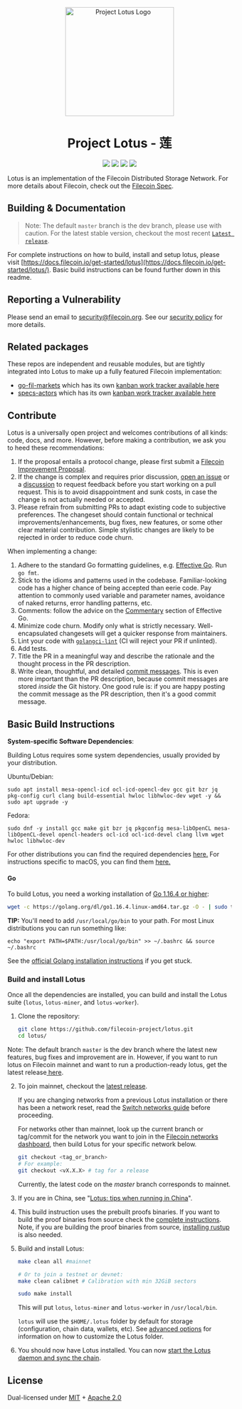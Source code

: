 <p align="center">
  <a href="https://docs.filecoin.io/" title="Filecoin Docs">
    <img src="documentation/images/lotus_logo_h.png" alt="Project Lotus Logo" width="244" />
  </a>
</p>

<h1 align="center">Project Lotus - 莲</h1>

<p align="center">
  <a href="https://circleci.com/gh/filecoin-project/lotus"><img src="https://circleci.com/gh/filecoin-project/lotus.svg?style=svg"></a>
  <a href="https://codecov.io/gh/filecoin-project/lotus"><img src="https://codecov.io/gh/filecoin-project/lotus/branch/master/graph/badge.svg"></a>
  <a href="https://goreportcard.com/report/github.com/filecoin-project/lotus"><img src="https://goreportcard.com/badge/github.com/filecoin-project/lotus" /></a>  
  <a href=""><img src="https://img.shields.io/badge/golang-%3E%3D1.16-blue.svg" /></a>
  <br>
</p>

Lotus is an implementation of the Filecoin Distributed Storage Network. For more details about Filecoin, check out the [Filecoin Spec](https://spec.filecoin.io).

## Building & Documentation

> Note: The default `master` branch is the dev branch, please use with caution. For the latest stable version, checkout the most recent [`Latest release`](https://github.com/filecoin-project/lotus/releases).
 
For complete instructions on how to build, install and setup lotus, please visit [https://docs.filecoin.io/get-started/lotus](https://docs.filecoin.io/get-started/lotus/). Basic build instructions can be found further down in this readme.

## Reporting a Vulnerability

Please send an email to security@filecoin.org. See our [security policy](SECURITY.md) for more details.

## Related packages

These repos are independent and reusable modules, but are tightly integrated into Lotus to make up a fully featured Filecoin implementation:

- [go-fil-markets](https://github.com/filecoin-project/go-fil-markets) which has its own [kanban work tracker available here](https://app.zenhub.com/workspaces/markets-shared-components-5daa144a7046a60001c6e253/board)
- [specs-actors](https://github.com/filecoin-project/specs-actors) which has its own [kanban work tracker available here](https://app.zenhub.com/workspaces/actors-5ee6f3aa87591f0016c05685/board)

## Contribute

Lotus is a universally open project and welcomes contributions of all kinds: code, docs, and more. However, before making a contribution, we ask you to heed these recommendations:

1. If the proposal entails a protocol change, please first submit a [Filecoin Improvement Proposal](https://github.com/filecoin-project/FIPs).
2. If the change is complex and requires prior discussion, [open an issue](github.com/filecoin-project/lotus/issues) or a [discussion](https://github.com/filecoin-project/lotus/discussions) to request feedback before you start working on a pull request. This is to avoid disappointment and sunk costs, in case the change is not actually needed or accepted.
3. Please refrain from submitting PRs to adapt existing code to subjective preferences. The changeset should contain functional or technical improvements/enhancements, bug fixes, new features, or some other clear material contribution. Simple stylistic changes are likely to be rejected in order to reduce code churn.

When implementing a change:

1. Adhere to the standard Go formatting guidelines, e.g. [Effective Go](https://golang.org/doc/effective_go.html). Run `go fmt`.
2. Stick to the idioms and patterns used in the codebase. Familiar-looking code has a higher chance of being accepted than eerie code. Pay attention to commonly used variable and parameter names, avoidance of naked returns, error handling patterns, etc.
3. Comments: follow the advice on the [Commentary](https://golang.org/doc/effective_go.html#commentary) section of Effective Go.
4. Minimize code churn. Modify only what is strictly necessary. Well-encapsulated changesets will get a quicker response from maintainers.
5. Lint your code with [`golangci-lint`](https://golangci-lint.run) (CI will reject your PR if unlinted).
6. Add tests.
7. Title the PR in a meaningful way and describe the rationale and the thought process in the PR description.
8. Write clean, thoughtful, and detailed [commit messages](https://chris.beams.io/posts/git-commit/). This is even more important than the PR description, because commit messages are stored _inside_ the Git history. One good rule is: if you are happy posting the commit message as the PR description, then it's a good commit message.

## Basic Build Instructions
**System-specific Software Dependencies**:

Building Lotus requires some system dependencies, usually provided by your distribution.

Ubuntu/Debian:
```
sudo apt install mesa-opencl-icd ocl-icd-opencl-dev gcc git bzr jq pkg-config curl clang build-essential hwloc libhwloc-dev wget -y && sudo apt upgrade -y
```

Fedora:
```
sudo dnf -y install gcc make git bzr jq pkgconfig mesa-libOpenCL mesa-libOpenCL-devel opencl-headers ocl-icd ocl-icd-devel clang llvm wget hwloc libhwloc-dev
```

For other distributions you can find the required dependencies [here.](https://docs.filecoin.io/get-started/lotus/installation/#system-specific) For instructions specific to macOS, you can find them [here.](https://docs.filecoin.io/get-started/lotus/installation/#macos)

#### Go

To build Lotus, you need a working installation of [Go 1.16.4 or higher](https://golang.org/dl/):

```bash
wget -c https://golang.org/dl/go1.16.4.linux-amd64.tar.gz -O - | sudo tar -xz -C /usr/local
```

**TIP:**
You'll need to add `/usr/local/go/bin` to your path. For most Linux distributions you can run something like:

```shell
echo "export PATH=$PATH:/usr/local/go/bin" >> ~/.bashrc && source ~/.bashrc
```

See the [official Golang installation instructions](https://golang.org/doc/install) if you get stuck.

### Build and install Lotus

Once all the dependencies are installed, you can build and install the Lotus suite (`lotus`, `lotus-miner`, and `lotus-worker`).

1. Clone the repository:

   ```sh
   git clone https://github.com/filecoin-project/lotus.git
   cd lotus/
   ```
   
Note: The default branch `master` is the dev branch where the latest new features, bug fixes and improvement are in. However, if you want to run lotus on Filecoin mainnet and want to run a production-ready lotus, get the latest release[ here](https://github.com/filecoin-project/lotus/releases).

2. To join mainnet, checkout the [latest release](https://github.com/filecoin-project/lotus/releases).

   If you are changing networks from a previous Lotus installation or there has been a network reset, read the [Switch networks guide](https://docs.filecoin.io/get-started/lotus/switch-networks/) before proceeding.

   For networks other than mainnet, look up the current branch or tag/commit for the network you want to join in the [Filecoin networks dashboard](https://network.filecoin.io), then build Lotus for your specific network below.

   ```sh
   git checkout <tag_or_branch>
   # For example:
   git checkout <vX.X.X> # tag for a release
   ```

   Currently, the latest code on the _master_ branch corresponds to mainnet.

3. If you are in China, see "[Lotus: tips when running in China](https://docs.filecoin.io/get-started/lotus/tips-running-in-china/)".
4. This build instruction uses the prebuilt proofs binaries. If you want to build the proof binaries from source check the [complete instructions](https://docs.filecoin.io/get-started/lotus/installation/#build-and-install-lotus). Note, if you are building the proof binaries from source, [installing rustup](https://docs.filecoin.io/get-started/lotus/installation/#rustup) is also needed.

5. Build and install Lotus:

   ```sh
   make clean all #mainnet

   # Or to join a testnet or devnet:
   make clean calibnet # Calibration with min 32GiB sectors

   sudo make install
   ```

   This will put `lotus`, `lotus-miner` and `lotus-worker` in `/usr/local/bin`.

   `lotus` will use the `$HOME/.lotus` folder by default for storage (configuration, chain data, wallets, etc). See [advanced options](https://docs.filecoin.io/get-started/lotus/configuration-and-advanced-usage/) for information on how to customize the Lotus folder.

6. You should now have Lotus installed. You can now [start the Lotus daemon and sync the chain](https://docs.filecoin.io/get-started/lotus/installation/#start-the-lotus-daemon-and-sync-the-chain).

## License

Dual-licensed under [MIT](https://github.com/filecoin-project/lotus/blob/master/LICENSE-MIT) + [Apache 2.0](https://github.com/filecoin-project/lotus/blob/master/LICENSE-APACHE)
